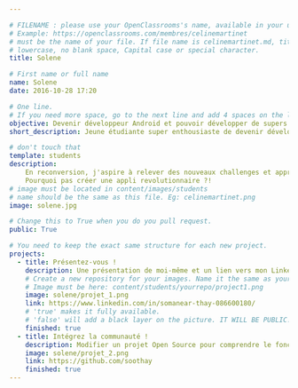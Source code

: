 ```yaml
---

# FILENAME : please use your OpenClassrooms's name, available in your url.
# Example: https://openclassrooms.com/membres/celinemartinet
# must be the name of your file. If file name is celinemartinet.md, title is celinemartinet.
# lowercase, no blank space, Capital case or special character.
title: Solene

# First name or full name
name: Solene
date: 2016-10-28 17:20

# One line.
# If you need more space, go to the next line and add 4 spaces on the left, as in 'description'.
objective: Devenir développeur Android et pouvoir développer de supers applis
short_description: Jeune étudiante super enthousiaste de devenir développeur Android ! 

# don't touch that
template: students
description:
    En reconversion, j'aspire à relever des nouveaux challenges et apprendre des choses super cool !
    Pourquoi pas créer une appli revolutionnaire ?!
# image must be located in content/images/students
# name should be the same as this file. Eg: celinemartinet.png
image: solene.jpg

# Change this to True when you do you pull request.
public: True

# You need to keep the exact same structure for each new project.
projects:
  - title: Présentez-vous !
    description: Une présentation de moi-même et un lien vers mon LinkedIn.
    # Create a new repository for your images. Name it the same as your nickname and profile picture.
    # Image must be here: content/students/yourrepo/project1.png
    image: solene/projet_1.png
    link: https://www.linkedin.com/in/somanear-thay-086600180/
    # 'true' makes it fully available.
    # 'false' will add a black layer on the picture. IT WILL BE PUBLIC!
    finished: true
  - title: Intégrez la communauté !
    description: Modifier un projet Open Source pour comprendre le fonctionnement de Git, de Github et des pull requests. 
    image: solene/projet_2.png
    link: https://github.com/soothay
    finished: true
---
```

